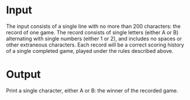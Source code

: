 # Input
The input consists of a single line with no more than 200 characters: the record of one game. 
The record consists of single letters (either A or B) alternating with single numbers (either 1 or 2), and includes no spaces or other extraneous characters. Each record will be a correct scoring history of a single completed game, played under the rules described above.

# Output
Print a single character, either A or B: the winner of the recorded game.
